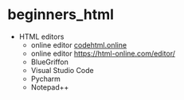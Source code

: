 # beginners_html

- HTML editors
  - online editor [codehtml.online](https://codehtml.online)
  - online editor https://html-online.com/editor/
  - BlueGriffon
  - Visual Studio Code
  - Pycharm
  - Notepad++ 
